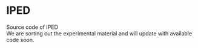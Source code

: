 # IPED
Source code of IPED  
We are sorting out the experimental material and will update with available code soon.
